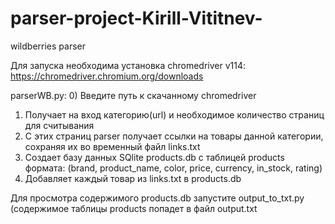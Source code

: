 # parser-project-Kirill-Vititnev-
wildberries parser

Для запуска необходима установка chromedriver v114:
https://chromedriver.chromium.org/downloads 


parserWB.py:
0) Введите путь к скачанному chromedriver
1) Получает на вход категорию(url) и необходимое количество страниц для считывания
2) С этих страниц parser получает ссылки на товары данной категории, сохраняя их во временный файл links.txt
3) Создает базу данных SQlite products.db  с таблицей products формата: (brand, product_name, color, price, currency, in_stock, rating)
4) Добавляет каждый товар из links.txt в products.db

Для просмотра содержимого products.db запустите output_to_txt.py (содержимое таблицы products попадет в файл output.txt
